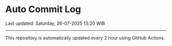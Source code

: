 # Auto Commit Log

Last updated: Saturday, 26-07-2025 13:20 WIB

---

This repository is automatically updated every 2 hour using GitHub Actions.
